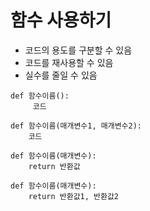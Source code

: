 # 함수 사용하기
- 코드의 용도를 구분할 수 있음
- 코드를 재사용할 수 있음
- 실수를 줄일 수 있음
```
def 함수이름():
     코드

def 함수이름(매개변수1, 매개변수2):
    코드

def 함수이름(매개변수):
    return 반환값

def 함수이름(매개변수):
    return 반환값1, 반환값2
```
